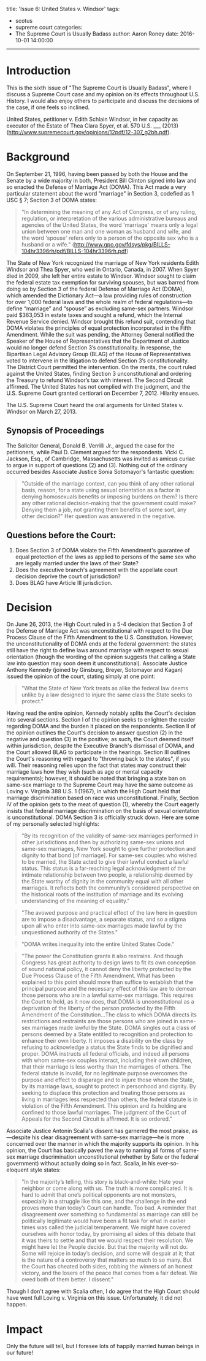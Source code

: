 title: 'Issue 6: United States v. Windsor'
tags:
  - scotus
  - supreme court
categories:
  - The Supreme Court is Usually Badass
author: Aaron Roney
date: 2016-10-01 14:00:00
---

<!-- toc -->

# Introduction

This is the sixth issue of "The Supreme Court is Usually Badass", where I discuss a Supreme Court case and my opinion on its effects throughout U.S. History.  I would also enjoy others to participate and discuss the decisions of the case, if one feels so inclined.

United States, petitioner v. Edith Schlain Windsor, in her capacity as executor of the Estate of Thea Clara Spyer, et al. 570 U.S. ___ (2013) (http://www.supremecourt.gov/opinions/12pdf/12-307_g2bh.pdf).

# Background

On September 21, 1996, having been passed by both the House and the Senate by a wide majority in both, President Bill Clinton signed into law and so enacted the Defense of Marriage Act (DOMA).  This Act made a very particular statement about the word "marriage" in Section 3, codefied as 1 USC § 7; Section 3 of DOMA states:
> "In determining the meaning of any Act of Congress, or of any ruling, regulation, or interpretation of the various administrative bureaus and agencies of the United States, the word 'marriage' means only a legal union between one man and one woman as husband and wife, and the word 'spouse' refers only to a person of the opposite sex who is a husband or a wife." (http://www.gpo.gov/fdsys/pkg/BILLS-104hr3396rh/pdf/BILLS-104hr3396rh.pdf)

The State of New York recognized the marriage of New York residents Edith Windsor and Thea Spyer, who wed in Ontario, Canada, in 2007.  When Spyer died in 2009, she left her entire estate to Windsor.  Windsor sought to claim the federal estate tax exemption for surviving spouses, but was barred from doing so by Section 3 of the federal Defense of Marriage Act (DOMA), which amended the Dictionary Act—a law providing rules of construction for over 1,000 federal laws and the whole realm of federal regulations—to define “marriage” and “spouse” as excluding same-sex partners. Windsor paid $363,053 in estate taxes and sought a refund, which the Internal Revenue Service denied. Windsor brought this refund suit, contending that DOMA violates the principles of equal protection incorporated in the Fifth Amendment. While the suit was pending, the Attorney General notified the Speaker of the House of Representatives that the Department of Justice would no longer defend Section 3’s constitutionality. In response, the Bipartisan Legal Advisory Group (BLAG) of the House of Representatives voted to intervene in the litigation to defend Section 3’s constitutionality. The District Court permitted the intervention. On the merits, the court ruled against the United States, finding Section 3 unconstitutional and ordering the Treasury to refund Windsor’s tax with interest. The Second Circuit affirmed. The United States has not complied with the judgment, and the U.S. Supreme Court granted certiorari on December 7, 2012.  Hilarity ensues.

The U.S. Supreme Court heard the oral arguments for United States v. Windsor on March 27, 2013.

## Synopsis of Proceedings

The Solicitor General, Donald B. Verrilli Jr., argued the case for the petitioners, while Paul D. Clement argued for the respondents.  Vicki C. Jackson, Esq., of Cambridge, Massachusetts was invited as amicus curiae to argue in support of questions (2) and (3).  Nothing out of the ordinary occurred besides Associate Justice Sonia Sotomayor's fantastic question:
> "Outside of the marriage context, can you think of any other rational basis, reason, for a state using sexual orientation as a factor in denying homosexuals benefits or imposing burdens on them? Is there any other rational decision-making that the government could make? Denying them a job, not granting them benefits of some sort, any other decision?"
Her question was answered in the negative.

## Questions before the Court:
1. Does Section 3 of DOMA violate the Fifth Amendment's guarantee of equal protection of the laws as applied to persons of the same sex who are legally married under the laws of their State?
2. Does the executive branch's agreement with the appellate court decision deprive the court of jurisdiction?
3. Does BLAG have Article III jurisdiction.

# Decision

On June 26, 2013, the High Court ruled in a 5-4 decision that Section 3 of the Defense of Marriage Act was unconstitutional with respect to the Due Process Clause of the Fifth Amendment to the U.S. Constitution.  However, the unconstitutionality of DOMA ends at the federal government: the states still have the right to define laws around marriage with respect to sexual orientation (though the wording of the opinion suggests that calling a State law into question may soon deem it unconstitutional).  Associate Justice Anthony Kennedy (joined by Ginsburg, Breyer, Sotomayor and Kagan) issued the opinion of the court, stating simply at one point:
            
> "What the State of New York treats as alike the federal law deems unlike by a law designed to injure the same class the State seeks to protect."

Having read the entire opinion, Kennedy notably splits the Court's decision into several sections.  Section I of the opinion seeks to enlighten the reader regarding DOMA and the burden it placed on the respondents.  Section II of the opinion outlines the Court's decision to answer question (2) in the negative and question (3) in the positive; as such, the Court deemed itself within jurisdiction, despite the Executive Branch's dismissal of DOMA, and the Court allowed BLAG to participate in the hearings.  Section III outlines the Court's reasoning with regard to "throwing back to the states", if you will.  Their reasoning relies upon the fact that states may construct their marriage laws how they wish (such as age or mental capacity requirements); however, it should be noted that bringing a state ban on same-sex marriage to the Supreme Court may have the same outcome as Loving v. Virginia 388 U.S. 1 (1967), in which the High Court held that marriage discrimination based on race was unconstitutional.  Finally, Section IV of the opinion gets to the meat of question (1), whereby the Court eagerly insists that federal marriage discrimination on the basis of sexual orientation is unconstitutional.  DOMA Section 3 is officially struck down.  Here are some of my personally selected highlights:
> "By its recognition of the validity of same-sex marriages performed in other jurisdictions and then by authorizing same-sex unions and same-sex marriages, New York sought to give further protection and dignity to that bond [of marriage]. For same-sex couples who wished to be married, the State acted to give their lawful conduct a lawful status. This status is a far-reaching legal acknowledgment of the intimate relationship between two people, a relationship deemed by the State worthy of dignity in the community equal with all other marriages. It reflects both the community’s considered perspective on the historical roots of the institution of marriage and its evolving understanding of the meaning of equality."

> "The avowed purpose and practical effect of the law here in question are to impose a disadvantage, a separate status, and so a stigma upon all who enter into same-sex marriages made lawful by the unquestioned authority of the States."

> "DOMA writes inequality into the entire United States Code."

> "The power the Constitution grants it also restrains.  And though Congress has great authority to design laws to fit its own conception of sound national policy, it cannot deny the liberty protected by the Due Process Clause of the Fifth Amendment.  What has been explained to this point should more than suffice to establish that the principal purpose and the necessary effect of this law are to demean those persons who are in a lawful same-sex marriage. This requires the Court to hold, as it now does, that DOMA is unconstitutional as a deprivation of the liberty of the person protected by the Fifth Amendment of the Constitution...The class to which DOMA directs its restrictions and restraints are those persons who are joined in same-sex marriages made lawful by the State. DOMA singles out a class of persons deemed by a State entitled to recognition and protection to enhance their own liberty. It imposes a disability on the class by refusing to acknowledge a status the State finds to be dignified and proper. DOMA instructs all federal officials, and indeed all persons with whom same-sex couples interact, including their own children, that their marriage is less worthy than the marriages of others. The federal statute is invalid, for no legitimate purpose overcomes the purpose and effect to disparage and to injure those whom the State, by its marriage laws, sought to protect in personhood and dignity.  By seeking to displace this protection and treating those persons as living in marriages less respected than others, the federal statute is in violation of the Fifth Amendment.  This opinion and its holding are confined to those lawful marriages.  The judgment of the Court of Appeals for the Second Circuit is affirmed.  It is so ordered."

Associate Justice Antonin Scalia's dissent has garnered the most praise, as—despite his clear disagreement with same-sex marriage—he is more concerned over the manner in which the majority supports its opinion.  In his opinion, the Court has basically paved the way to naming all forms of same-sex marriage discrimination unconstitutional (whether by Sate or the federal government) without actually doing so in fact.  Scalia, in his ever-so-eloquent style states:

> "In the majority’s telling, this story is black-and-white: Hate your neighbor or come along with us. The truth is more complicated. It is hard to admit that one’s political opponents are not monsters, especially in a struggle like this one, and the challenge in the end proves more than today’s Court can handle. Too bad. A reminder that disagreement over something so fundamental as marriage can still be politically legitimate would have been a fit task for what in earlier times was called the judicial temperament. We might have covered ourselves with honor today, by promising all sides of this debate that it was theirs to settle and that we would respect their resolution.  We might have let the People decide.  But that the majority will not do. Some will rejoice in today’s decision, and some will despair at it; that is the nature of a controversy that matters so much to so many.  But the Court has cheated both sides, robbing the winners of an honest victory, and the losers of the peace that comes from a fair defeat. We owed both of them better.  I dissent."

Though I don't agree with Scalia often, I do agree that the High Court should have went full Loving v. Virginia on this issue.  Unfortunately, it did not happen.

# Impact

Only the future will tell, but I foresee lots of happily married human beings in our future!
